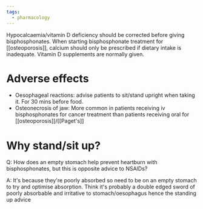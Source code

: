 ```yaml
---
tags:
  - pharmacology
---
```

Hypocalcaemia/vitamin D deficiency should be corrected before giving bisphosphonates. 
When starting bisphosphonate treatment for [[osteoporosis]], calcium should only be prescribed if dietary intake is inadequate. Vitamin D supplements are normally given. 

# Adverse effects
- Oesophageal reactions: advise patients to sit/stand upright when taking it. For 30 mins before food.
- Osteonecrosis of jaw: More common in patients receiving iv bisphosphonates for cancer treatment than patients receiving oral for [[osteoporosis]]/[[Paget's]]

# Why stand/sit up?
Q: How does an empty stomach help prevent heartburn with bisphosphonates, but this is opposite advice to NSAIDs?

A: It's because they're poorly absorbed so need to be on an empty stomach to try and optimise absorption. Think it's probably a double edged sword of poorly absorbable and irritative to stomach/oesophagus hence the standing up advice